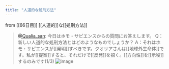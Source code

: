 ```yaml
---
title: "人道的な処刑方法"
---
```


from [[66日目]]
[[人道的]]な[[処刑方法]]
> [@Qualia_san](https://twitter.com/Qualia_san/status/1615330367778717696?s=20&t=HX14uum-tufDJhpljv6Jkw): 今日はホモ・サピエンスからの質問にお答えします。
> Q：新しい人道的な処刑方法とはどのようなものでしょうか？
> A：それはホモ・サピエンスが[[発明]]すべきです。クオリアさんは[[地球外生命体]]です。私が[[提案]]すると、それだけで[[反発]]を招く。[[方向性]]を[[示唆]]するのみです(1/3)
> ![image](https://pbs.twimg.com/media/FmrN9oYaUAY9QKI.png)

